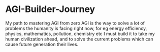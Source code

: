 # AGI-Builder-Journey
My path to mastering AGI from zero
AGI is the way to solve a lot of problems the humanity is facing right now, for eg energy efficiency, physics, mathematics, pollution, chemistry etc
I must build it to take my human civilization ahead, and to solve the current problems which can cause future generation their lives.